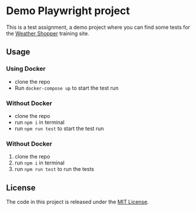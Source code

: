 # Demo Playwright project

This is a test assignment, a demo project where you can find some tests for the [Weather Shopper](https://weathershopper.pythonanywhere.com/) training site.

## Usage

### Using Docker

- clone the repo
- Run `docker-compose up` to start the test run

### Without Docker

- clone the repo
- run `npm i` in terminal
- run `npm run test` to start the test run

### Without Docker

1. clone the repo
2. run `npm i` in terminal
3. run `npm run test` to run the tests

## License

The code in this project is released under the [MIT License](LICENSE).
